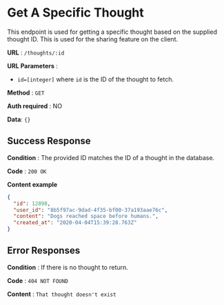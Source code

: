 # Get A Specific Thought

This endpoint is used for getting a specific thought based on the supplied thought ID. This is used for the sharing feature on the client.

**URL** : `/thoughts/:id`

**URL Parameters** : 
* `id=[integer]` where `id` is the ID of the thought to fetch.

**Method** : `GET`

**Auth required** : NO

**Data**: `{}`

## Success Response

**Condition** : The provided ID matches the ID of a thought in the database.

**Code** : `200 OK`

**Content example**

```json
{
  "id": 12898,
  "user_id": "8b5f97ac-9dad-4f35-bf00-37a193aae76c",
  "content": "Dogs reached space before humans.",
  "created_at": "2020-04-04T15:39:28.763Z"
}
```

## Error Responses

**Condition** : If there is no thought to return.

**Code** : `404 NOT FOUND`

**Content** : `That thought doesn't exist`

